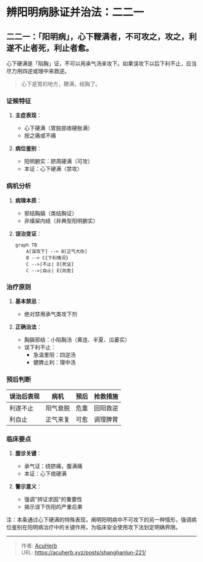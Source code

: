 # 辨阳明病脉证并治法：二二一


## 二二一：「阳明病」，心下鞭满者，不可攻之，攻之，利遂不止者死，利止者愈。

<!--more-->

心下硬满是「陷胸」证，不可以用承气汤来攻下。如果误攻下以后下利不止，应当尽力用四逆或理中来救逆。

> 心下是胃的地方，鞭满，结胸了。

### 证候特征
1. **主症表现**：
   - 心下硬满（胃脘部痞硬胀满）
   - 按之痛或不痛

2. **病位鉴别**：
   - 阳明腑实：脐周硬满（可攻）
   - 本证：心下硬满（禁攻）

### 病机分析
1. **病理本质**：
   - 邪结胸膈（类结胸证）
   - 非燥屎内结（非典型阳明腑实）

2. **误治变证**：
   ```mermaid
   graph TB
       A[误攻下] --> B[正气大伤]
       B --> C{下利情况}
       C -->|不止| D[死证]
       C -->|自止| E[向愈]
   ```

### 治疗原则
1. **基本禁忌**：
   - 绝对禁用承气类攻下剂

2. **正确治法**：
   - 胸膈邪结：小陷胸汤（黄连、半夏、瓜蒌实）
   - 误下利不止：
     * 急温里阳：四逆汤
     * 健脾止利：理中汤

### 预后判断
| 误治后表现 | 病机         | 预后   | 抢救措施       |
|------------|--------------|--------|----------------|
| 利遂不止   | 阳气衰脱     | 危重   | 回阳救逆       |
| 利自止     | 正气来复     | 可愈   | 调理脾胃       |

### 临床要点
1. **腹诊关键**：
   - 承气证：绕脐痛，腹满痛
   - 本证：心下痞硬满

2. **警示意义**：
   - 强调"辨证求因"的重要性
   - 揭示误下伤阳的严重后果

注：本条通过心下硬满的特殊表现，阐明阳明病中不可攻下的另一种情形，强调病位鉴别在阳明病治疗中的关键作用，为临床安全使用攻下法划定明确界限。

---

> 作者: [AcuHerb](https://acuherb.xyz)  
> URL: https://acuherb.xyz/posts/shanghanlun-221/  

